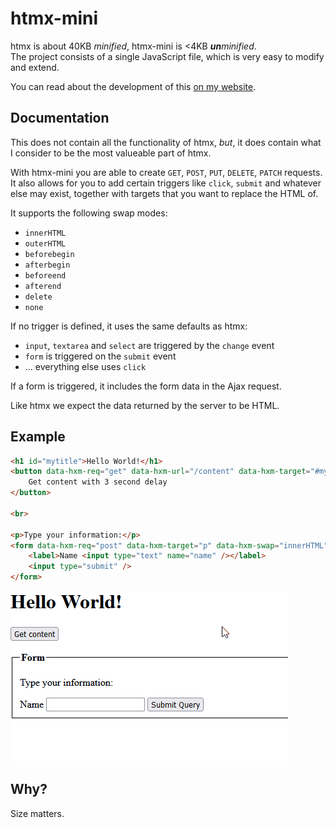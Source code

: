 # htmx-mini
htmx is about 40KB _minified_, htmx-mini is <4KB _**un**minified_.  
The project consists of a single JavaScript file, which is very easy to modify and extend.

You can read about the development of this [on my website](https://stigsen.xyz/blog/developing-an-htmx-alternative.html).

## Documentation
This does not contain all the functionality of htmx, _but_, it does contain
what I consider to be the most valueable part of htmx.

With htmx-mini you are able to create `GET`, `POST`, `PUT`, `DELETE`, `PATCH` requests.
It also allows for you to add certain triggers like `click`, `submit` and whatever else may exist,
together with targets that you want to replace the HTML of.

It supports the following swap modes:
- `innerHTML`
- `outerHTML`
- `beforebegin`
- `afterbegin`
- `beforeend`
- `afterend`
- `delete`
- `none`

If no trigger is defined, it uses the same defaults as htmx:
- `input`, `textarea` and `select` are triggered by the `change` event
- `form` is triggered on the `submit` event
- ... everything else uses `click`

If a form is triggered, it includes the form data in the Ajax request.

Like htmx we expect the data returned by the server to be HTML.

## Example
```html
<h1 id="mytitle">Hello World!</h1>
<button data-hxm-req="get" data-hxm-url="/content" data-hxm-target="#mytitle" data-hxm-delay="3000">
    Get content with 3 second delay
</button>

<br>

<p>Type your information:</p>
<form data-hxm-req="post" data-hxm-target="p" data-hxm-swap="innerHTML">
    <label>Name <input type="text" name="name" /></label>
    <input type="submit" />
</form>
```

![showcase](showcase.gif)

## Why?
Size matters.
